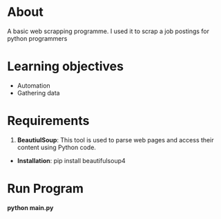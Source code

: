 # About
A basic web scrapping programme. I used it to scrap a job postings for python programmers

# Learning objectives
- Automation
- Gathering data

# Requirements
1. **BeautiulSoup**: This tool is used to parse web pages and access their content using Python code.
 * **Installation**: pip install beautifulsoup4

# Run Program
**python main.py**
